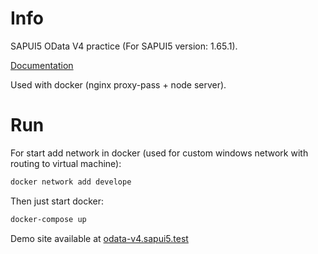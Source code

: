 # Info

SAPUI5 OData V4 practice (For SAPUI5 version: 1.65.1).

[Documentation](https://sapui5.hana.ondemand.com/#/topic/bcdbde6911bd4fc68fd435cf8e306ed0)

Used with docker (nginx proxy-pass + node server).
 
# Run

For start add network in docker (used for custom windows network with routing to virtual machine):

```bash
docker network add develope
```

Then just start docker:

```bash
docker-compose up
```

Demo site available at [odata-v4.sapui5.test](http://odata-v4.sapui5.test/index.html)